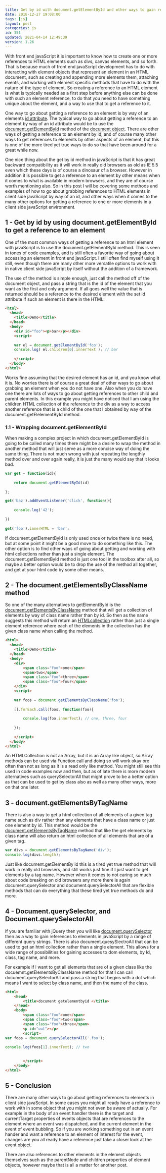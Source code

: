 ```yaml
---
title: Get by id with document.getElementById and other ways to gain references to elements in javaScript
date: 2018-12-27 19:08:00
tags: [js]
layout: post
categories: js
id: 351
updated: 2021-04-14 12:49:39
version: 1.26
---
```


With front end javaScript it is important to know how to create one or more references to HTML elements such as divs, canvas elements, and so forth. That is because much of front end javaScript development has to do with interacting with element objects that represent an element in an HTML document, such as creating and appending more elements them, attaching events, and working with element specific methods that have to do with the nature of the type of element. So creating a reference to an HTML element is what is typically needed as a first step before anything else can be done with such an element reference, to do that you need to have something unique about the element, and a way to use that to get a reference to it.

One way to go about getting a reference to an element is by way of an elements [id attribute](https://developer.mozilla.org/en-US/docs/Web/HTML/Global_attributes/id). The typical way to go about getting a reference to an element by way of an id attribute would be to use the [document.getElementById](https://developer.mozilla.org/en-US/docs/Web/API/Document/getElementById) method of the [document object](https://developer.mozilla.org/en-US/docs/Web/API/Document). There are other ways of getting a reference to an element by id, and of course many other ways to get references to elements by other aspects of an element, but this is one of the more tired yet true ways to do so that have been around for a great while now.

One nice thing about the get by id method in javaScript is that it has great backward compatibility as it will work in really old browsers as old as IE 5.5 even which these days is of course a dinosaur of a browser. However in addition it is possible to get a reference to an element by other means when it comes to what is available in modern browsers, and they are of course worth mentioning also. So in this post I will be covering some methods and examples of how to go about grabbing references to HTML elements in client side javaScript by way of an id, and other ways when it comes to the many other options for getting a reference to one or more elements in a client side javaScript environment.

<!-- more -->

## 1 - Get by id by using document.getElementById to get a reference to an element

One of the most common ways of getting a reference to an html element with javaScript is to use the document.getElementById method. This is seen in tones of code examples, and is still often a favorite way of going about accessing an element in front end javaScript. I still often find myself using it still, even though there are many other more versatile options to work with in native client side javaScript by itself without the addition of a framework.

The use of the method is simple enough, just call the method off of the document object, and pass a string that is the id of the element that you want as the first and only argument. If all goes well the value that is returned should be a reference to the desired element with the set id attribute if such an element is there in the HTML.

```html
<html>
  <head>
    <title>Demo</title>
  </head>
  <body>
    <div id="foo"><p>bar</p></div>
    <script>
 
    var el = document.getElementById('foo');
    console.log( el.children[0].innerText ); // bar
 
    </script>
  </body>
</html>
```

Works fine assuming that the desired element has an id, and you know what it is. No worries there is of course a great deal of other ways to go about grabbing an element when you do not have one. Also when you do have one there are lots of ways to go about getting references to other child and parent elements. In this example you might have noticed that I am using the children HTML collection of the reference to the div as a way to access another reference that is a child of the one that I obtained by way of the document.getElelementById method.

### 1.1 - Wrapping document.getElementById

When making a complex project in which document.getElementById is going to be called many times there might be a desire to wrap the method in another method that will just serve as a more concise way of doing the same thing. There is not much wrong with just repeating the lengthly method over and over again really, it is just the many would say that it looks bad.

```js
var get = function(id){
 
    return document.getElementById(id)
 
};

get('baz').addEventListener('click', function(){
 
    console.log('42');
 
})
 
get('foo').innerHTML = 'bar';
```

If document.getElementById is only used once or twice there is no need, but at some point it might be a good move to do something like this. The other option is to find other ways of going about getting and working with html collections rather than just a single element. The document.getElementById method is just one tool in the toolbox after all, so maybe a better option would be to drop the use of the method all together, and get at your html code by some other means.

## 2 - The document.getElementsByClassName method

So one of the many alternatives to getElementById is the [document.getElementsByClassName](https://developer.mozilla.org/en-US/docs/Web/API/Document/getElementsByClassName) method that will get a collection of elements by way of class name rather than by id. So then as the name suggests this method will return an [HTMLcollection](https://developer.mozilla.org/en-US/docs/Web/API/HTMLCollection) rather than  just a single element reference where each of the elements in the collection has the given class name when calling the method.

```html
<html>
  <head>
    <title>Demo</title>
  </head>
  <body>
    <div>
        <span class="foo">one</span>
        <span>two</span>
        <span class="foo">three</span>
        <span class="foo">four</span>
    </div>
    <script>
    
    var foos = document.getElementsByClassName('foo');
    
    [].forEach.call(foos, function(foo){
    
        console.log(foo.innerText); // one, three, four
    
    });
    
    </script>
  </body>
</html>
```

An HTMLCollection is not an Array, but it is an Array like object, so Array methods can be used via Function.call and doing so will work okay ore often than not as long as it is a read only like method. You might still see this used in code examples now and then, but as of late there is more modern alternatives such as querySelectorAll that might prove to be a better option as that can be used to get by class also as well as many other ways, more on that one later.

## 3 - document.getElementsByTagName

There is also a way to get a html collection of all elements of a given tag name such as div rather than any elements that have a class name or just one element by id. This method would be the [document.getElementsByTagName](https://developer.mozilla.org/en-US/docs/Web/API/Document/getElementsByTagName) method that like the get elements by class name will also return an html collection of all elements that are of a given tag..

```js
var divs = document.getElementsByTagName('div');
console.log(divs.length);
```

Just like document.getElementBy id this is a tired yet true method that will work in really old browsers, and still works just fine if I just want to get elements by a tag name. However when it comes to not caring so much about code breaking on old browsers any more there is again document.querySelector and document.querySelectorAll that are flexible methods that can do everything that these tired yet true methods do and more.

## 4 - Document.querySelector, and Document.querySelectorAll

If you are familiar with jQuery then you will like [document.querySelector](https://developer.mozilla.org/en-US/docs/Web/API/Document/querySelector) then as a way to gain references to elements in javaScript by a range of different query strings. There is also document.quesySlectroAll that can be used to get an html collection rather than a single element. This allows for a wide range of possibilities for gaining accesses to dom elements, by Id, class, tag name, and more. 

For example if I want to get all elements that are of a given class like the docuemnt.getElementsByClassName method for that I can call document.querySelectorAll and pass a string that begins with a dot which means I want to select by class name, and then the name of the class.

```html
<html>
    <head>
        <title>document getelementbyid </title>
    </head>
    <body>
        <span class="foo">one</span>
        <span class="foo">two</span>
        <span class="foo">three</span>
        <p id="out"></p>
        <script>
var foos = document.querySelectorAll('.foo');
 
console.log(foos[1].innerText); // two
 
        
        </script>
    </body>
</html>
```

## 5 - Conclusion

There are many other ways to go about getting references to elements in client side javaScript. In some cases you might all ready have a reference to work with in some object that you might not even be aware of actually. For example in the body of an event handler there is the target and currentTarget properties of events objects that are references to the element where an event was dispatched, and the current element in the event of event bubbling. So if you are working something out in an event hander and want a reference to an element of interest for the event, changes are you all ready have a reference just take a closer look at the event object.

There are also references to other elements in the element objects themselves such as the parentNode and children properties of element objects, however maybe that is all a matter for another post.